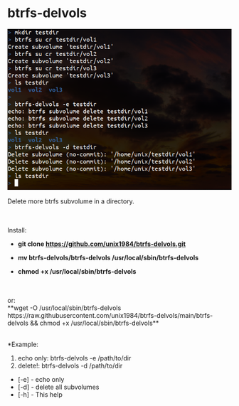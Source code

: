 # btrfs-delvols

![btrfs-delvols_example](https://raw.githubusercontent.com/unix1984/btrfs-delvols/main/btrfs-delvols_example.png)



Delete more btrfs subvolume in a directory.
<br>
<br>
<br>



Install:  
  
    
  - **git clone https://github.com/unix1984/btrfs-delvols.git**
    
  - **mv btrfs-delvols/btrfs-delvols /usr/local/sbin/btrfs-delvols**
    
  - **chmod +x /usr/local/sbin/btrfs-delvols**

<br>
<br> 
or:
<br>
**wget -O /usr/local/sbin/btrfs-delvols https://raw.githubusercontent.com/unix1984/btrfs-delvols/main/btrfs-delvols && chmod +x /usr/local/sbin/btrfs-delvols**
<br>
<br>

*Example:
1) echo only: btrfs-delvols -e /path/to/dir
2) delete!: btrfs-delvols -d /path/to/dir

* [-e] - echo only
* [-d] - delete all subvolumes
* [-h] - This help



